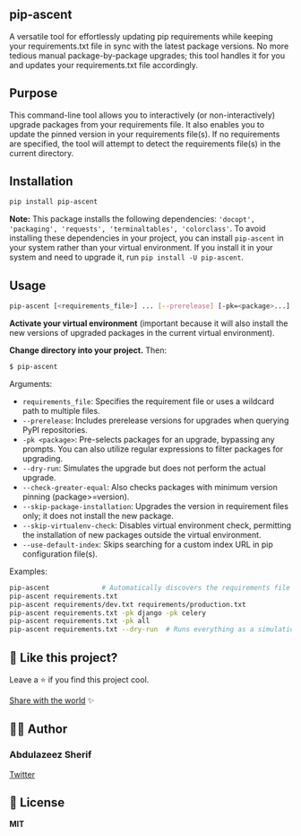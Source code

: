 ## pip-ascent

A versatile tool for effortlessly updating pip requirements while keeping your requirements.txt file in sync with the latest package versions. No more tedious manual package-by-package upgrades; this tool handles it for you and updates your requirements.txt file accordingly.

## Purpose

This command-line tool allows you to interactively (or non-interactively) upgrade packages from your requirements file. It also enables you to update the pinned version in your requirements file(s). If no requirements are specified, the tool will attempt to detect the requirements file(s) in the current directory.

## Installation

```bash
pip install pip-ascent
```

**Note:** This package installs the following dependencies: `'docopt', 'packaging', 'requests', 'terminaltables', 'colorclass'`. To avoid installing these dependencies in your project, you can install `pip-ascent` in your system rather than your virtual environment. If you install it in your system and need to upgrade it, run `pip install -U pip-ascent`.

## Usage

```bash
pip-ascent [<requirements_file>] ... [--prerelease] [-pk=<package>...] [--dry-run] [--check-greater-equal] [--skip-virtualenv-check] [--skip-package-installation] [--use-default-index]
```

**Activate your virtual environment** (important because it will also install the new versions of upgraded packages in the current virtual environment).

**Change directory into your project.** Then:

```bash
$ pip-ascent
```

Arguments:

- `requirements_file`: Specifies the requirement file or uses a wildcard path to multiple files.
- `--prerelease`: Includes prerelease versions for upgrades when querying PyPI repositories.
- `-pk <package>`: Pre-selects packages for an upgrade, bypassing any prompts. You can also utilize regular expressions to filter packages for upgrading.
- `--dry-run`: Simulates the upgrade but does not perform the actual upgrade.
- `--check-greater-equal`: Also checks packages with minimum version pinning (package>=version).
- `--skip-package-installation`: Upgrades the version in requirement files only; it does not install the new package.
- `--skip-virtualenv-check`: Disables virtual environment check, permitting the installation of new packages outside the virtual environment.
- `--use-default-index`: Skips searching for a custom index URL in pip configuration file(s).

Examples:

```bash
pip-ascent             # Automatically discovers the requirements file
pip-ascent requirements.txt
pip-ascent requirements/dev.txt requirements/production.txt
pip-ascent requirements.txt -pk django -pk celery
pip-ascent requirements.txt -pk all
pip-ascent requirements.txt --dry-run  # Runs everything as a simulation (does not perform the actual upgrade)
```

## 💖 Like this project?

Leave a ⭐ if you find this project cool.

[Share with the world](https://twitter.com/intent/tweet?url=https%3A%2F%2Fgithub.com%thisisazeez%2Fpip-ascent&via=sifusherif&text=Check%20out%20this%20awesome%20pip-ascent%20tool%20for%20easily%20upgrading%20your%20pip%20requirements%20and%20keeping%20your%20requirements.txt%20file%20in%20sync%20with%20the%20latest%20package%20versions%21%20%F0%9F%9A%80%20%23Python%20%23Pip%20%23PackageManagement%20%23DevelopmentTools%20%23OpenSource%20%23DevOps%20%23Coding%20%23Programming%20%23Tech%20%23CLI%20%23DeveloperTools%20%23Upgrade&hashtags=python%2Cpip%2Crequirements%2Cdevtools%2Copensource%2Cdevops%2Ccoding%2Cprogramming%2Ctech%2Ccli%2Cdevtools%2Cupgrade) ✨

## 👨‍💻 Author

### Abdulazeez Sherif

[Twitter](https://twitter.com/sifusherif "Abdulazeez Sherif")

## 🍁 License

**MIT**